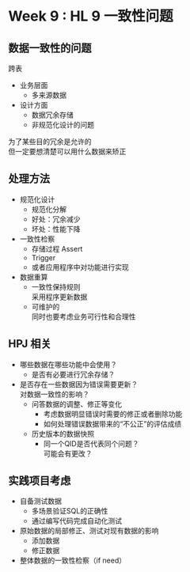 # Week 9 : HL 9 一致性问题

## 数据一致性的问题

跨表  

- 业务层面  
    - 多来源数据  
- 设计方面  
    - 数据冗余存储  
    - 非规范化设计的问题  

为了某些目的冗余是允许的  
但一定要想清楚可以用什么数据来矫正  

## 处理方法

- 规范化设计
    - 规范化分解  
    - 好处：冗余减少
    - 坏处：性能下降  
- 一致性检察  
    - 存储过程 Assert  
    - Trigger  
    - 或者应用程序中对功能进行实现  
- 数据重算  
    - 一致性保持规则  
        采用程序更新数据  
    - 可维护的  
        同时也要考虑业务可行性和合理性  

## HPJ 相关

- 哪些数据在哪些功能中会使用？  
    - 是否有必要进行冗余存储？  
- 是否存在一些数据因为错误需要更新？  
    对数据一致性的影响？  
    - 问答数据的调整、修正等变化  
        - 考虑数据明显错误时需要的修正或者删除功能  
        - 如何处理错误数据带来的“不公正”的评估成绩  
    - 历史版本的数据快照  
        - 同一个QID是否代表同个问题？  
            可能会有更改？  

## 实践项目考虑

- 自备测试数据  
    - 多场景验证SQL的正确性  
    - 通过编写代码完成自动化测试
- 原始数据的局部修正、测试对现有数据的影响  
    - 添加数据  
    - 修正数据  
- 整体数据的一致性检察（if need）  

## 